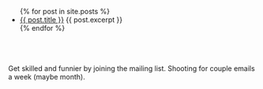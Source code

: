 <ul>
  {% for post in site.posts %}
    <li>
      <a href="{{ post.url }}">{{ post.title }}</a>
      {{ post.excerpt }}
    </li>
  {% endfor %}
</ul>
<br>
<br>
<br>
Get skilled and funnier by joining the mailing list.  Shooting for couple emails a week (maybe month).
<script async data-uid="af9941ff97" src="https://unique-creator-5551.ck.page/af9941ff97/index.js"></script>
